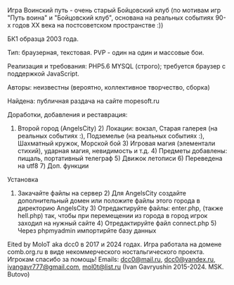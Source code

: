 Игра Воинский путь - очень старый Бойцовский клуб (по мотивам игр "Путь воина" и "Бойцовский клуб", основана на реальных событиях 90-х годов XX века на постсоветском пространстве :))

БК1 образца 2003 года. 

Тип: браузерная, текстовая. PVP - один на один и массовые бои.

Реализация и требования: PHP5.6 MYSQL (строго); требуется браузер с поддержкой JavaScript.

Авторы: неизвестны (вероятно, коллективное творчество, сборка)

Найдена: публичная раздача на сайте mopesoft.ru

Доработки, добавления и реставрация:

1) Второй город (AngelsCity) 2) Локации: вокзал, Старая галерея (на реальных событиях :), Подземелье (на реальных событиях :), Шахматный кружок, Морской бой 3) Игровая магия (элементали стихий), ударная магия, невидимость и т.д. 4) Предметы добавлены: пищаль, портативный телеграф 5) Движок летописи 6) Переведена на utf8 7) Доп. функции

Установка

1) Закачайте файлы на сервер 2) Для AngelsCity создайте дополнительный домен или положите файлы этого города в директорию AngelsCity 3) Отредактируйте файлы: enter.php, (также hell.php) так, чтобы при перемещении из города в город игрок заходил на нужный сайте 4) Отредактируйте файл connect.php 5) Через phpmyadmin импортирйте базу данных

Eited by MoloT aka dcc0 в 2017 и 2024 годах. Игра работала на домене comb.org.ru в виде некоммерческого ностальгического проекта. Игрокам спасибо за помощь!
Emails: dcc0@mail.ru, dcc0@yandex.ru, ivangavr777@gmail.com, mol0t@list.ru
(Ivan Gavryushin 2015-2024. MSK. Butovo)
